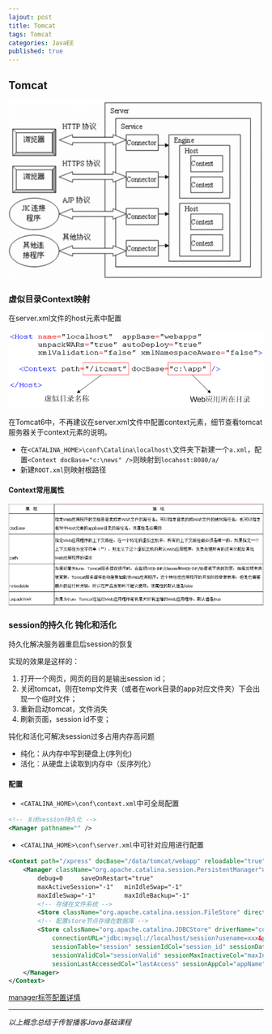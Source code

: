 ```yaml
---  
lajout: post  
title: Tomcat  
tags: Tomcat  
categories: JavaEE  
published: true  
---  
```



## Tomcat

![体系结构](/static/img/Tomcat/体系结构.png "体系结构")

### 虚似目录Context映射

在server.xml文件的host元素中配置

![虚拟目录映射](/static/img/Tomcat/虚拟目录映射.png "虚拟目录映射")

在Tomcat6中，不再建议在server.xml文件中配置context元素，细节查看tomcat服务器关于context元素的说明。

* 在`<CATALINA_HOME>\conf\Catalina\localhost\`文件夹下新建一个`a.xml`，配置`<Context docBase="c:\news" />`则映射到`locahost:8080/a/`
* 新建`ROOT.xml`则映射根路径

#### Context常用属性

![Context常用属性](/static/img/Tomcat/context.png "Context常用属性")


### session的持久化 钝化和活化

持久化解决服务器重启后session的恢复

实现的效果是这样的：

1. 打开一个网页，网页的目的是输出session id；
2. 关闭tomcat，则在temp文件夹（或者在work目录的app对应文件夹）下会出现一个临时文件；
3. 重新启动tomcat，文件消失
4. 刷新页面，session id不变；

钝化和活化可解决session过多占用内存高问题

* 纯化：从内存中写到硬盘上(序列化)
* 活化：从硬盘上读取到内存中（反序列化）

#### 配置

* `<CATALINA_HOME>\conf\context.xml`中可全局配置

```xml
<!-- 关闭session持久化 -->
<Manager pathname="" />
```

* `<CATALINA_HOME>\conf\server.xml`中可针对应用进行配置

```xml
<Context path="/xpress" docBase="/data/tomcat/webapp" reloadable="true">  
    <Manager className="org.apache.catalina.session.PersistentManager">  
        debug=0     saveOnRestart="true"  
        maxActiveSession="-1"   minIdleSwap="-1"  
        maxIdleSwap="-1"        maxIdleBackup="-1"  
        <!-- 存储在文件系统 -->
        <Store className="org.apache.catalina.session.FileStore" directory="/data/tomcat/tomcatProject/temp"/>  
        <!-- 配置store节点存储在数据库 -->
        <Store calssName="org.apache.catalina.JDBCStore" driverName="com.mysql.jdbc.Driver"
			connectionURL="jdbc:mysql://localhost/session?usename=xxx&password=xxx"
			sessionTable="session" sessionIdCol="session_id" sessionDataCol="session_data"
			sessionValidCol="sessionValid" sessionMaxInactiveCol="maxInactive"
			sessionLastAccessedCol="lastAccess" sessionAppCol="appName" checkInterval="60" debug="99" />
    </Manager>  
</Context>  
```

[manager标签配置详情](http://tomcat.apache.org/tomcat-7.0-doc/config/manager.html)

----------

*以上概念总结于传智播客Java基础课程*